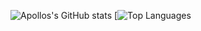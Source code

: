 ![Apollos's GitHub stats](https://github-readme-stats.vercel.app/api?username=Apollointhehouse&show_icons=true&theme=tokyonight)
[![Top Languages](https://github-readme-stats.vercel.app/api/top-langs/?username=Apollointhehouse&layout=compact)
